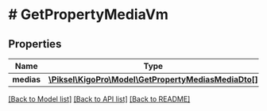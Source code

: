 # # GetPropertyMediaVm

## Properties

Name | Type | Description | Notes
------------ | ------------- | ------------- | -------------
**medias** | [**\Piksel\KigoPro\Model\GetPropertyMediasMediaDto[]**](GetPropertyMediasMediaDto.md) |  | [optional] 

[[Back to Model list]](../../README.md#documentation-for-models) [[Back to API list]](../../README.md#documentation-for-api-endpoints) [[Back to README]](../../README.md)


